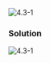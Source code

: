 ![4.3-1](https://github.com/cpp-rakesh/Algorithms/blob/master/Chapter_4_Divide_And_Conquer/4.3_The_substitution_method_for_solving_recurrences/Exercises/4.3-1/repo/4.3-1_problem.png)

### Solution
![4.3-1](https://github.com/cpp-rakesh/Algorithms/blob/master/Chapter_4_Divide_And_Conquer/4.3_The_substitution_method_for_solving_recurrences/Exercises/4.3-1/repo/4.3-1_solution.png)